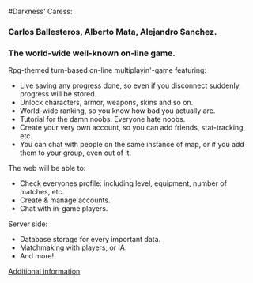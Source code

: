#Darkness' Caress:
### Carlos Ballesteros, Alberto Mata, Alejandro Sanchez.
### The world-wide well-known on-line game.


Rpg-themed turn-based on-line multiplayin'-game featuring:
* Live saving any progress done, so even if you disconnect suddenly, progress will be stored.
* Unlock characters, armor, weapons, skins and so on.
* World-wide ranking, so you know how bad you actually are.
* Tutorial for the damn noobs. Everyone hate noobs.
* Create your very own account, so you can add friends, stat-tracking, etc.
* You can chat with people on the same instance of map, or if you add them to your group, even out of it.

The web will be able to:
* Check everyones profile: including level, equipment, number of matches, etc.
* Create & manage accounts.
* Chat with in-game players.

Server side:
* Database storage for every important data.
* Matchmaking with players, or IA.
* And more!

[Additional information](https://github.com/CarlosBallesteros/DarknessCaress)
